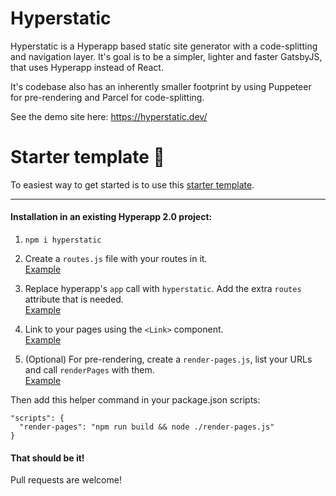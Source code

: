 # Hyperstatic

Hyperstatic is a Hyperapp based static site generator with a code-splitting and navigation layer. It's goal is to be a simpler, lighter and faster GatsbyJS, that uses Hyperapp instead of React.

It's codebase also has an inherently smaller footprint by using Puppeteer for pre-rendering and Parcel for code-splitting.

See the demo site here: https://hyperstatic.dev/



# Starter template 🚀

To easiest way to get started is to use this [starter template](https://github.com/bmartel/hyperstatic-starter).

---  

#### Installation in an existing Hyperapp 2.0 project:  

1. `npm i hyperstatic`

2. Create a `routes.js` file with your routes in it.   
[Example](https://github.com/bmartel/hyperstatic-starter/blob/master/src/app/routes.js)



3. Replace hyperapp's `app` call with `hyperstatic`. Add the extra `routes` attribute that is needed.   
[Example](https://github.com/bmartel/hyperstatic-starter/blob/master/src/app.js#L18)  



4. Link to your pages using the `<Link>` component.   
[Example](https://github.com/bmartel/hyperstatic-starter/blob/master/src/app/view.jsx#L7)

5. (Optional) For pre-rendering, create a `render-pages.js`, list your URLs and call `renderPages` with them.   
[Example](https://github.com/bmartel/hyperstatic-starter/blob/master/render-pages.js)

Then add this helper command in your package.json scripts:  

```
"scripts": {
  "render-pages": "npm run build && node ./render-pages.js"
}
```


#### That should be it!


Pull requests are welcome!
